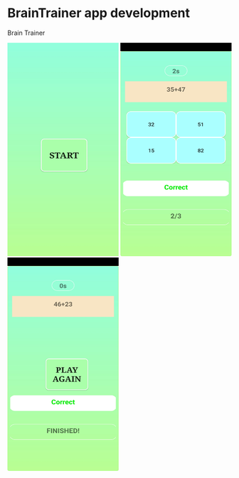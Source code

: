 # BrainTrainer app development
Brain Trainer

<img src="ss/Ssbrain1.jpg" alt="Brain Trainer" width="250" height="480"/> <img src="ss/Ssbrain2.jpg" alt="Brain Trainer" width="250" height="480"/> <img src="ss/Ssbrain3.jpg" alt="Brain Trainer" width="250" height="480"/>
